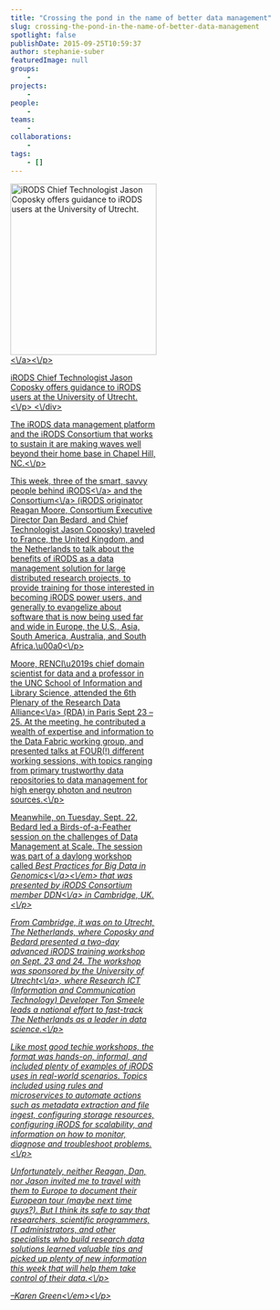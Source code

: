 ```yaml
---
title: "Crossing the pond in the name of better data management"
slug: crossing-the-pond-in-the-name-of-better-data-management
spotlight: false
publishDate: 2015-09-25T10:59:37
author: stephanie-suber
featuredImage: null
groups:
    - 
projects:
    - 
people:
    - 
teams: 
    - 
collaborations:
    - 
tags:
    - []
---
```

<div id="attachment_15051" class="wp-caption alignright" style="width: 256px"><a href="http:\/\/renci.org\/wp-content\/uploads\/2015\/09\/Jason2.jpg"  rel="lightbox[roadtrip]"><img class="size-medium wp-image-15051" src="http:\/\/renci.org\/wp-content\/uploads\/2015\/09\/Jason2-256x300.jpg" alt="iRODS Chief Technologist Jason Coposky offers guidance to iRODS users at the University of Utrecht." width="256" height="300" srcset="https:\/\/renci.org\/wp-content\/uploads\/2015\/09\/Jason2-256x300.jpg 256w, https:\/\/renci.org\/wp-content\/uploads\/2015\/09\/Jason2-873x1024.jpg 873w, https:\/\/renci.org\/wp-content\/uploads\/2015\/09\/Jason2-640x751.jpg 640w, https:\/\/renci.org\/wp-content\/uploads\/2015\/09\/Jason2.jpg 1334w" sizes="(max-width: 256px) 100vw, 256px" \/><\/a><\/p>
<p class="wp-caption-text">iRODS Chief Technologist Jason Coposky offers guidance to iRODS users at the University of Utrecht.<\/p>
<\/div>
<p>The iRODS data management platform and the iRODS Consortium that works to sustain it are making waves well beyond their home base in Chapel Hill, NC.<\/p>
<p>This week, three of the smart, savvy people behind <a href="http:\/\/irods.org" target="_blank">iRODS<\/a> and the <a href="http:\/\/irods.org\/consortium\/" target="_blank">Consortium<\/a> (iRODS originator Reagan Moore, Consortium Executive Director Dan Bedard, and Chief Technologist Jason Coposky) traveled to France, the United Kingdom, and the Netherlands to talk about the benefits of iRODS as a data management solution for large distributed research projects, to provide training for those interested in becoming iRODS power users, and generally to evangelize about software that is now being used far and wide in Europe, the U.S., Asia, South America, Australia, and South Africa.\u00a0<!--more--><\/p>
<p>Moore, RENCI\u2019s chief domain scientist for data and a professor in the UNC School of Information and Library Science, attended the 6th Plenary of the <a href="https:\/\/rd-alliance.org\/" target="_blank">Research Data Alliance<\/a> (RDA) in Paris Sept 23 &#8211; 25. At the meeting, he contributed a wealth of expertise and information to the Data Fabric working group, and presented talks at FOUR(!) different working sessions, with topics ranging from primary trustworthy data repositories to data management for high energy photon and neutron sources.<\/p>
<p>Meanwhile, on Tuesday, Sept. 22, Bedard led a Birds-of-a-Feather session on the challenges of Data Management at Scale. The session was part of a daylong workshop called <em><a href="http:\/\/www.ddn.com\/company\/events-mobile\/best-practices-big-data-genomics-workshop\/" target="_blank">Best Practices for Big Data in Genomics<\/a><\/em> that was presented by iRODS Consortium member <a href="http:\/\/www.ddn.com\/" target="_blank">DDN<\/a> in Cambridge, UK.<\/p>
<p>From Cambridge, it was on to Utrecht, The Netherlands, where Coposky and Bedard presented a two-day advanced iRODS training workshop on Sept. 23 and 24. The workshop was sponsored by the <a href="http:\/\/www.uu.nl\/en" target="_blank">University of Utrecht<\/a>, where Research ICT (Information and Communication Technology) Developer Ton Smeele leads a national effort to fast-track The Netherlands as a leader in data science.<\/p>
<p>Like most good techie workshops, the format was hands-on, informal, and included plenty of examples of iRODS uses in real-world scenarios. Topics included using rules and microservices to automate actions such as metadata extraction and file ingest, configuring storage resources, configuring iRODS for scalability, and information on how to monitor, diagnose and troubleshoot problems.<\/p>
<p>Unfortunately, neither Reagan, Dan, nor Jason invited me to travel with them to Europe to document their European tour (maybe next time guys?). But I think its safe to say that researchers, scientific programmers, IT administrators, and other specialists who build research data solutions learned valuable tips and picked up plenty of new information this week that will help them take control of their data.<\/p>
<p><em>&#8211;Karen Green<\/em><\/p>
<!-- AddThis Advanced Settings generic via filter on the_content --><!-- AddThis Share Buttons generic via filter on the_content -->
